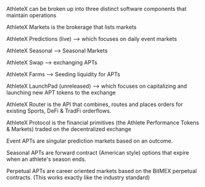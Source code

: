 
AthleteX can be broken up into three distinct software components that maintain operations

AthleteX Markets is the brokerage that lists markets

AthleteX Predictions (live) --> which focuses on daily event markets

AthleteX Seasonal --> Seasonal Markets

AthleteX Swap --> exchanging APTs

AthleteX Farms --> Seeding liquidity for APTs

AthleteX LaunchPad (unreleased) --> which focuses on capitalizing and launching new APT tokens to the exchange


AthleteX Router is the API that combines, routes and places orders for existing Sports, DeFi & TradFi orderflows.


AthleteX Protocol is the financial primitives (the Athlete Performance Tokens & Markets) traded on the decentralized exchange

Event APTs are singular prediction markets based on an outcome.

Seasonal APTs are forward contract (American style) options that expire when an athlete's season ends.

Perpetual APTs are career oriented markets based on the BitMEX perpetual contracts.  (This works exactly like the industry standard)
